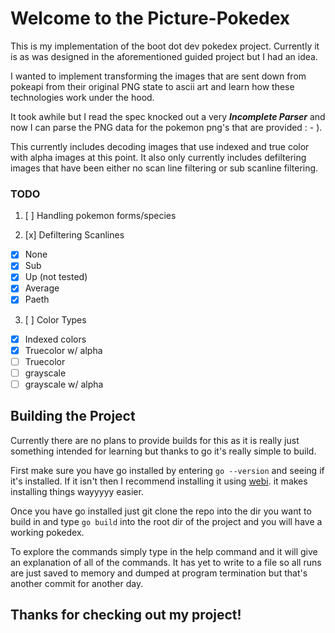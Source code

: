 # Welcome to the Picture-Pokedex
This is my implementation of the boot dot dev pokedex project. Currently it is as was designed in the aforementioned guided project but I had an idea.

I wanted to implement transforming the images that are sent down from pokeapi from their original PNG state to ascii art and learn how these technologies work under the hood.

It took awhile but I read the spec knocked out a very ***Incomplete Parser*** and now I can parse the PNG data for the pokemon png's that are provided : - ).

This currently includes decoding images that use indexed and true color with alpha images at this point. It also only currently includes defiltering images that have been either no scan line filtering or sub scanline filtering.


### TODO
1. [ ] Handling pokemon forms/species

2. [x] Defiltering Scanlines
- [x] None
- [x] Sub
- [x] Up (not tested)
- [x] Average
- [x] Paeth

3. [ ] Color Types
- [x] Indexed colors
- [x] Truecolor w/ alpha
- [ ] Truecolor
- [ ] grayscale
- [ ] grayscale w/ alpha

## Building the Project

Currently there are no plans to provide builds for this as it is really just something intended for learning but thanks to go it's really simple to build.

First make sure you have go installed by entering `go --version` and seeing if it's installed.  If it isn't then I recommend installing it using [webi](https://webinstall.dev/golang/). it makes installing things wayyyyy easier.

Once you have go installed just git clone the repo into the dir you want to build in and type `go build` into the root dir of the project and you will have a working pokedex. 

To explore the commands simply type in the help command and it will give an explanation of all of the commands.  It has yet to write to a file so all runs are just saved to memory and dumped at program termination but that's another commit for another day.

## Thanks for checking out my project!
